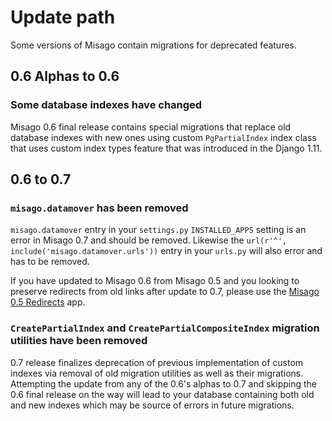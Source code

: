 Update path
===========

Some versions of Misago contain migrations for deprecated features. 

## 0.6 Alphas to 0.6

### Some database indexes have changed

Misago 0.6 final release contains special migrations that replace old database indexes with new ones using custom `PgPartialIndex` index class that uses custom index types feature that was introduced in the Django 1.11.


## 0.6 to 0.7

### `misago.datamover` has been removed

`misago.datamover` entry in your `settings.py` `INSTALLED_APPS` setting is an error in Misago 0.7 and should be removed. Likewise the `url(r'^', include('misago.datamover.urls'))` entry in your `urls.py` will also error and has to be removed.

If you have updated to Misago 0.6 from Misago 0.5 and you looking to preserve redirects from old links after update to 0.7, please use the [Misago 0.5 Redirects](https://github.com/rafalp/Misago-05-Redirects) app.


### `CreatePartialIndex` and `CreatePartialCompositeIndex` migration utilities have been removed

0.7 release finalizes deprecation of previous implementation of custom indexes via removal of old migration utilities as well as their migrations. Attempting the update from any of the 0.6's alphas to 0.7 and skipping the 0.6 final release on the way will lead to your database containing both old and new indexes which may be source of errors in future migrations.